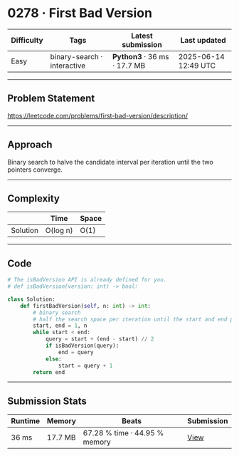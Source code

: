 # 0278 · First Bad Version

| Difficulty | Tags | Latest submission | Last updated |
| --- | --- | --- | --- |
| Easy | binary-search · interactive | **Python3** · 36 ms · 17.7 MB | 2025-06-14 12:49 UTC |

---

## Problem Statement
https://leetcode.com/problems/first-bad-version/description/

---

## Approach
Binary search to halve the candidate interval per iteration until the two pointers converge.

---

## Complexity
| | Time | Space |
|---|---|---|
| Solution | O(log n) | O(1) |

---

## Code

```python
# The isBadVersion API is already defined for you.
# def isBadVersion(version: int) -> bool:

class Solution:
    def firstBadVersion(self, n: int) -> int:
        # binary search
        # half the search space per iteration until the start and end pointers converge
        start, end = 1, n
        while start < end:
            query = start + (end - start) // 2
            if isBadVersion(query):
                end = query
            else:
                start = query + 1
        return end
```

---

## Submission Stats
| Runtime | Memory | Beats | Submission |
| --- | --- | --- | --- |
| 36 ms | 17.7 MB | 67.28 % time · 44.95 % memory | [View](https://leetcode.com/problems/first-bad-version/submissions/1663850854/) |
